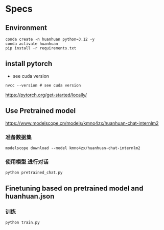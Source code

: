 # Specs

## Environment

```shell
conda create -n huanhuan python=3.12 -y
conda activate huanhuan
pip install -r requirements.txt
```

## install pytorch

- see cuda version

```shell
nvcc --version # see cuda version
```

<https://pytorch.org/get-started/locally/>

## Use Pretrained model

<https://www.modelscope.cn/models/kmno4zx/huanhuan-chat-internlm2>

### 准备数据集

```shell
modelscope download --model kmno4zx/huanhuan-chat-internlm2
```

### 使用模型 进行对话

```shell
python pretrained_chat.py
```

## Finetuning based on pretrained model and huanhuan.json

### 训练

```shell
python train.py
```
